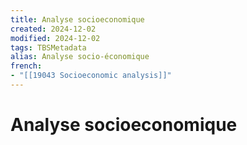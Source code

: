 ```yaml
---
title: Analyse socioeconomique
created: 2024-12-02
modified: 2024-12-02
tags: TBSMetadata
alias: Analyse socio-économique
french:
- "[[19043 Socioeconomic analysis]]"
---
```

# Analyse socioeconomique
